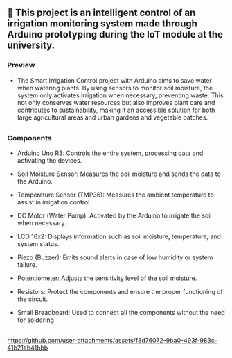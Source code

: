 ## 🌊 This project is an intelligent control of an irrigation monitoring system made through Arduino prototyping during the IoT module at the university.

### Preview

- The Smart Irrigation Control project with Arduino aims to save water when watering plants. By using sensors to monitor soil moisture, the system only activates irrigation when necessary, preventing waste. This not only conserves water resources but also improves plant care and contributes to sustainability, making it an accessible solution for both large agricultural areas and urban gardens and vegetable patches.
##

### Components

- Arduino Uno R3: Controls the entire system, processing data and activating the devices.

-  Soil Moisture Sensor: Measures the soil moisture and sends the data to the Arduino.

-  Temperature Sensor (TMP36): Measures the ambient temperature to assist in irrigation control.

-  DC Motor (Water Pump): Activated by the Arduino to irrigate the soil when necessary.

-  LCD 16x2: Displays information such as soil moisture, temperature, and system status.

-  Piezo (Buzzer): Emits sound alerts in case of low humidity or system failure.

-  Potentiometer: Adjusts the sensitivity level of the soil moisture.

-  Resistors: Protect the components and ensure the proper functioning of the circuit.

-  Small Breadboard: Used to connect all the components without the need for soldering
##

https://github.com/user-attachments/assets/f3d76072-9ba0-493f-983c-41b21ab41bbb

